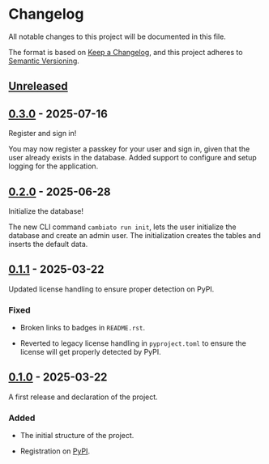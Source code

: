 # Changelog

All notable changes to this project will be documented in this file.

The format is based on [Keep a Changelog](https://keepachangelog.com/en/1.0.0/),
and this project adheres to [Semantic Versioning](https://semver.org/spec/v2.0.0.html).


## [Unreleased]


## [0.3.0] - 2025-07-16

Register and sign in!

You may now register a passkey for your user and sign in, given that the user already exists
in the database. Added support to configure and setup logging for the application.


## [0.2.0] - 2025-06-28

Initialize the database!

The new CLI command `cambiato run init`, lets the user initialize the database and create
an admin user. The initialization creates the tables and inserts the default data.


## [0.1.1] - 2025-03-22

Updated license handling to ensure proper detection on PyPI.


### Fixed

- Broken links to badges in `README.rst`.

- Reverted to legacy license handling in `pyproject.toml` to
  ensure the license will get properly detected by PyPI.


## [0.1.0] - 2025-03-22

A first release and declaration of the project.


### Added

- The initial structure of the project.

- Registration on [PyPI](https://pypi.org/project/Cambiato/0.1.0/).


[Unreleased]: https://github.com/antonlydell/Cambiato/compare/v0.3.0...HEAD
[0.3.0]: https://github.com/antonlydell/Cambiato/releases/tag/v0.3.0
[0.2.0]: https://github.com/antonlydell/Cambiato/releases/tag/v0.2.0
[0.1.1]: https://github.com/antonlydell/Cambiato/releases/tag/v0.1.1
[0.1.0]: https://github.com/antonlydell/Cambiato/releases/tag/v0.1.0
